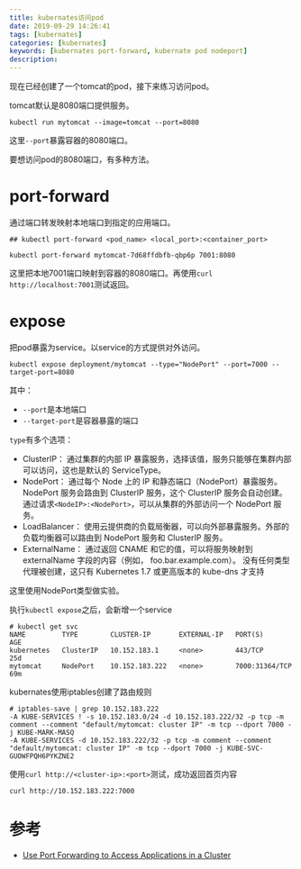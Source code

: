 ```yaml
---
title: kubernates访问pod
date: 2019-09-29 14:26:41
tags: [kubernates]
categories: [kubernates]
keywords: [kubernates port-forward, kubernate pod nodeport]
description:
---
```


现在已经创建了一个tomcat的pod，接下来练习访问pod。
<!-- more -->
tomcat默认是8080端口提供服务。
```
kubectl run mytomcat --image=tomcat --port=8080
```
这里`--port`暴露容器的8080端口。

要想访问pod的8080端口，有多种方法。

# port-forward

通过端口转发映射本地端口到指定的应用端口。
```
## kubectl port-forward <pod_name> <local_port>:<container_port>

kubectl port-forward mytomcat-7d68ffdbfb-qbp6p 7001:8080
```
这里把本地7001端口映射到容器的8080端口。再使用`curl http://localhost:7001`测试返回。

# expose

把pod暴露为service。以service的方式提供对外访问。
```
kubectl expose deployment/mytomcat --type="NodePort" --port=7000 --target-port=8080
```
其中：
- `--port`是本地端口
- `--target-port`是容器暴露的端口

`type`有多个选项：
- ClusterIP： 通过集群的内部 IP 暴露服务，选择该值，服务只能够在集群内部可以访问，这也是默认的 ServiceType。
- NodePort： 通过每个 Node 上的 IP 和静态端口（NodePort）暴露服务。NodePort 服务会路由到 ClusterIP 服务，这个 ClusterIP 服务会自动创建。通过请求`<NodeIP>:<NodePort>`，可以从集群的外部访问一个 NodePort 服务。
- LoadBalancer： 使用云提供商的负载局衡器，可以向外部暴露服务。外部的负载均衡器可以路由到 NodePort 服务和 ClusterIP 服务。
- ExternalName： 通过返回 CNAME 和它的值，可以将服务映射到 externalName 字段的内容（例如， foo.bar.example.com）。 没有任何类型代理被创建，这只有 Kubernetes 1.7 或更高版本的 kube-dns 才支持

这里使用NodePort类型做实验。

执行`kubectl expose`之后，会新增一个service
```
# kubectl get svc
NAME         TYPE        CLUSTER-IP       EXTERNAL-IP   PORT(S)          AGE
kubernetes   ClusterIP   10.152.183.1     <none>        443/TCP          25d
mytomcat     NodePort    10.152.183.222   <none>        7000:31364/TCP   69m
```

kubernates使用iptables创建了路由规则
```
# iptables-save | grep 10.152.183.222
-A KUBE-SERVICES ! -s 10.152.183.0/24 -d 10.152.183.222/32 -p tcp -m comment --comment "default/mytomcat: cluster IP" -m tcp --dport 7000 -j KUBE-MARK-MASQ
-A KUBE-SERVICES -d 10.152.183.222/32 -p tcp -m comment --comment "default/mytomcat: cluster IP" -m tcp --dport 7000 -j KUBE-SVC-GUOWFPQH6PYKZNE2
```

使用`curl http://<cluster-ip>:<port>`测试，成功返回首页内容
```
curl http://10.152.183.222:7000
```


# 参考

- [Use Port Forwarding to Access Applications in a Cluster](https://kubernetes.io/docs/tasks/access-application-cluster/port-forward-access-application-cluster/)





